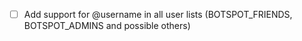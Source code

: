 - [ ] Add support for @username in all user lists (BOTSPOT_FRIENDS, BOTSPOT_ADMINS and possible others)